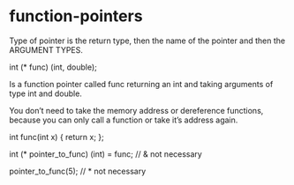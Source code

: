 # function-pointers

Type of pointer is the return type, then the name of the pointer and
then the ARGUMENT TYPES.

int (* func) (int, double);

Is a function pointer called func returning an int and taking arguments of
type int and double.

You don’t need to take the memory address or dereference functions,
because you can only call a function or take it’s address again.

int func(int x) { return x; };

int (* pointer_to_func) (int) = func; // & not necessary

pointer_to_func(5); // * not necessary
